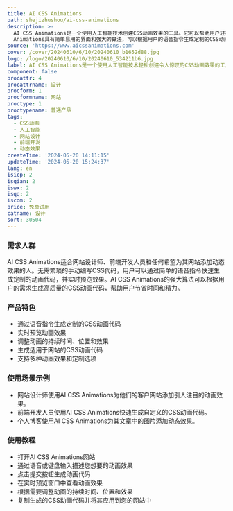 ```yaml
---
title: AI CSS Animations
path: shejizhushou/ai-css-animations
description: >-
  AI CSS Animations是一个使用人工智能技术创建CSS动画效果的工具。它可以帮助用户轻松地为网站添加引人注目、动态的效果。AI CSS
  Animations具有简单易用的界面和强大的算法，可以根据用户的语音指令生成定制的CSS动画代码，用户可以根据需要调整细节。
source: 'https://www.aicssanimations.com'
cover: /cover/20240610/6/10/20240610_b1652d88.jpg
logo: /logo/20240610/6/10/20240610_534211b6.jpg
label: AI CSS Animations是一个使用人工智能技术轻松创建令人惊叹的CSS动画效果的工具。
component: false
procattr: 4
procattrname: 设计
procform: 1
procformname: 网站
proctype: 1
proctypename: 普通产品
tags:
  - CSS动画
  - 人工智能
  - 网站设计
  - 前端开发
  - 动态效果
createTime: '2024-05-20 14:11:15'
updateTime: '2024-05-20 15:24:37'
lang: en
isicp: 2
isqian: 2
iswx: 2
isqq: 2
iscom: 2
price: 免费试用
catname: 设计
sort: 30504
---
```




### 需求人群
AI CSS Animations适合网站设计师、前端开发人员和任何希望为其网站添加动态效果的人。无需繁琐的手动编写CSS代码，用户可以通过简单的语音指令快速生成定制的动画代码，并实时预览效果。AI CSS Animations的强大算法可以根据用户的需求生成高质量的CSS动画代码，帮助用户节省时间和精力。

### 产品特色
* 通过语音指令生成定制的CSS动画代码
* 实时预览动画效果
* 调整动画的持续时间、位置和效果
* 生成适用于网站的CSS动画代码
* 支持多种动画效果和定制选项

### 使用场景示例
* 网站设计师使用AI CSS Animations为他们的客户网站添加引人注目的动画效果。
* 前端开发人员使用AI CSS Animations快速生成自定义的CSS动画代码。
* 个人博客使用AI CSS Animations为其文章中的图片添加动态效果。

### 使用教程
* 打开AI CSS Animations网站
* 通过语音或键盘输入描述您想要的动画效果
* 点击提交按钮生成动画代码
* 在实时预览窗口中查看动画效果
* 根据需要调整动画的持续时间、位置和效果
* 复制生成的CSS动画代码并将其应用到您的网站中

  
